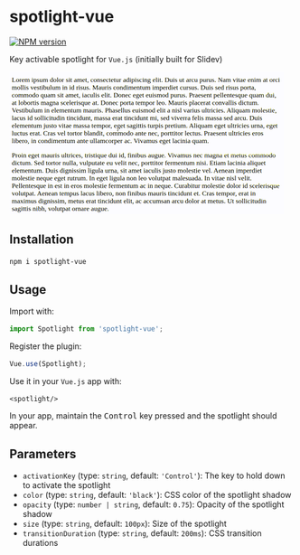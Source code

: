 # spotlight-vue

[![NPM version](https://img.shields.io/npm/v/spotlight-vue?color=3AB9D4&label=)](https://www.npmjs.com/package/spotlight-vue)

Key activable spotlight for `Vue.js` (initially built for Slidev)

![Spotlight demo](./assets/spotlight.gif)

## Installation

```bash
npm i spotlight-vue
```

## Usage

Import with:
```js
import Spotlight from 'spotlight-vue';
```

Register the plugin:
```js
Vue.use(Spotlight);
```

Use it in your `Vue.js` app with:
```vue
<spotlight/>
```

In your app, maintain the <kbd>Control</kbd> key pressed and the spotlight should appear.

## Parameters

* `activationKey` (type: `string`, default: `'Control'`): The key to hold down to activate the spotlight
* `color` (type: `string`, default: `'black'`): CSS color of the spotlight shadow
* `opacity` (type: `number | string`, default: `0.75`): Opacity of the spotlight shadow
* `size` (type: `string`, default: `100px`): Size of the spotlight
* `transitionDuration` (type: `string`, default: `200ms`): CSS transition durations

